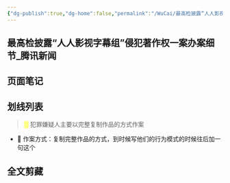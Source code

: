 ```yaml
---
{"dg-publish":true,"dg-home":false,"permalink":"/WuCai/最高检披露“人人影视字幕组”侵犯著作权一案办案细节_腾讯新闻-H8D22M5/","dgPassFrontmatter":true}
---
```


## 最高检披露“人人影视字幕组”侵犯著作权一案办案细节_腾讯新闻 

## 页面笔记


## 划线列表
> <font color="#FFFF83">█  </font>犯罪嫌疑人主要以完整复制作品的方式作案
- 📝 作案方式：复制完整作品的方式，到时候写他们的行为模式的时候往后加一句这个


## 全文剪藏

